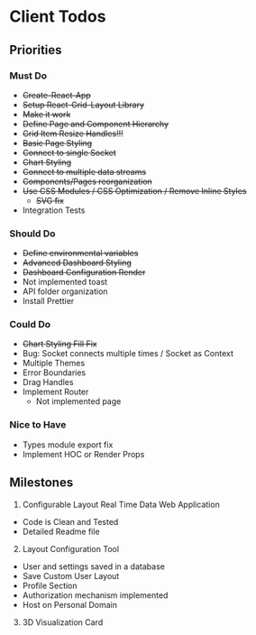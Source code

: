 # Client Todos

## Priorities

### Must Do
* ~~Create-React-App~~
* ~~Setup React-Grid-Layout Library~~
* ~~Make it work~~
* ~~Define Page and Component Hierarchy~~
* ~~Grid Item Resize Handles!!!~~
* ~~Basic Page Styling~~
* ~~Connect to single Socket~~
* ~~Chart Styling~~
* ~~Connect to multiple data streams~~
* ~~Components/Pages reorganization~~
* ~~Use CSS Modules / CSS Optimization / Remove Inline Styles~~
  * ~~SVG fix~~
* Integration Tests

### Should Do
* ~~Define environmental variables~~
* ~~Advanced Dashboard Styling~~
* ~~Dashboard Configuration Render~~
* Not implemented toast
* API folder organization
* Install Prettier

### Could Do
* ~~Chart Styling Fill Fix~~
* Bug: Socket connects multiple times / Socket as Context
* Multiple Themes
* Error Boundaries
* Drag Handles
* Implement Router
    * Not implemented page

### Nice to Have
* Types module export fix
* Implement HOC or Render Props

## Milestones
1. Configurable Layout Real Time Data Web Application
- Code is Clean and Tested
- Detailed Readme file

2. Layout Configuration Tool
- User and settings saved in a database
- Save Custom User Layout
- Profile Section
- Authorization mechanism implemented
- Host on Personal Domain

3. 3D Visualization Card